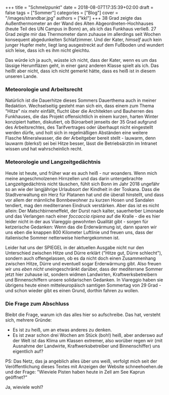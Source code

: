 +++
title = "Schmelzpunkt"
date = 2018-08-07T17:35:39+02:00
draft = false
tags = ["Sommer"]
categories = ["Blog"]
cover = "/images/strandbar.jpg"
authors = ["kkl"]
+++
38 Grad zeigte das Außenthermometer an der Wand des Alten Abgeordneten-Hochhauses (heute Teil des UN Campus in Bonn) an, als ich das Funkhaus verließ. 27 Grad zeigte mir das Thermometer dann zuhause im allerdings seit Wochen konsequent abgedunkelten Schlafzimmer. Und der Kater, *himself* auch kein junger Hupfer mehr, liegt lang ausgestreckt auf dem Fußboden und wundert sich leise, dass ich es ihm nicht gleichtu.

Das würde ich ja auch, wüsste ich nicht, dass der Kater, wenn es um das lässige Herumfläzen geht, in einer ganz anderen Klasse spielt als ich. Das heißt aber nicht, dass ich nicht gemerkt hätte, dass es heiß ist in diesem unseren Lande.

### Meteorologie und Arbeitsrecht
Natürlich ist die Dauerhitze dieses Sommers Dauerthema auch in meiner Redaktion. Wechselseitig gesteht man sich ein, dass einem zum Thema "Hitze" nix mehr einfällt, flucht über die  Architekten und Bauherren des Funkhauses, die das Projekt offensichtlich in einem kurzen, harten Winter konzipiert hatten, diskutiert, ob Büroarbeit jenseits der 35 Grad aufgrund des Arbeitsrechtes, des Tarifvertrages oder überhaupt nicht eingestellt werden dürfe, und holt sich in regelmäßigen Abständen eine weitere Flasche Mineralwasser, die der Arbeitgeber bereit stellt - lauwarm, denn lauwarm (blerks!) sei bei Hitze besser, lässt die Betriebsärztin im Intranet wissen und hat wahrscheinlich recht.

### Meteorologie und Langzeitgedächtnis
Heute ist heute, und früher war es auch heiß - nur woanders. Wenn mich meine angeschmolzenen Hirnzellen und das darin untergebrachte Langzeitgedächtnis nicht täuschen, fühlt sich Bonn im Jahr 2018 ungefähr so an wie der langjährige Urlaubsort der Kindheit in der Toskana. Dass die Stadtverwaltung ein Herz für Platanen hat und die überall hinstellt, und dass vor allem der männliche Bonnbewohner zu kurzen Hosen und Sandalen tendiert, mag den mediterranen Eindruck verstärken. Aber das ist es nicht allein: Der Matschbirneneffekt, der Durst nach kalter, sauerherber Limonade und das Verlangen nach einer *foccaccia ripiena* auf die Kralle - die es hier leider nicht in der aus Viareggio gewohnten Qualität gibt - sorgen für ketzerische Gedanken: Wenn das die Erderwärmung ist, dann sparen wir uns eben die knappen 800 Kilometer Luftlinie und freuen uns, dass der italienische Sommer netterweise hierhergekommen ist.

Leider hat uns der SPIEGEL in der aktuellen Ausgabe nicht nur den Unterschied zwischen Hitze und Dürre erklärt ("Hitze gut, Dürre schlecht"), sondern auch offengelassen, ob es da nicht doch einen Zusammenhang zwischen Hitze, Dürre und eventuell sogar Erderwärmung gibt. Also freuen wir uns *eben nicht* uneingeschränkt darüber, dass der mediterrane Sommer jetzt hier zuhause ist, sondern widmen Landwirten, Kraftwerksbetreibern und Binnenschiffern unsere solidarischen Gedanken. In Viareggio haben sie übrigens heute einen mitteleuropäisch samtigen Sommertag von 29 Grad - und schon wieder gibt es einen Grund, dorthin fahren zu wollen.

### Die Frage zum Abschluss
Bleibt die Frage, warum ich das alles hier so aufschreibe. Das hat, versteht sich, mehrere Gründe:

- 	Es ist zu heiß, um an etwas anderes zu denken.
- 	Es ist zwar schon drei Wochen am Stück (boh!) heiß, aber anderswo auf der Welt ist das Klima um Klassen extremer, also worüber regen wir (mit Ausnahme der Landwirte, Kraftwerksbetreiber und Binnenschiffer) uns eigentlich auf?

PS: Das Netz, das ja angeblich alles über uns weiß, verfolgt mich seit der Veröffentlichung dieses Textes mit Anzeigen der Website schneehoehen.de und der Frage: "Wieviele Pisten haben heute in Zell am See Kaprun geöffnet?"

Ja, wieviele wohl?
